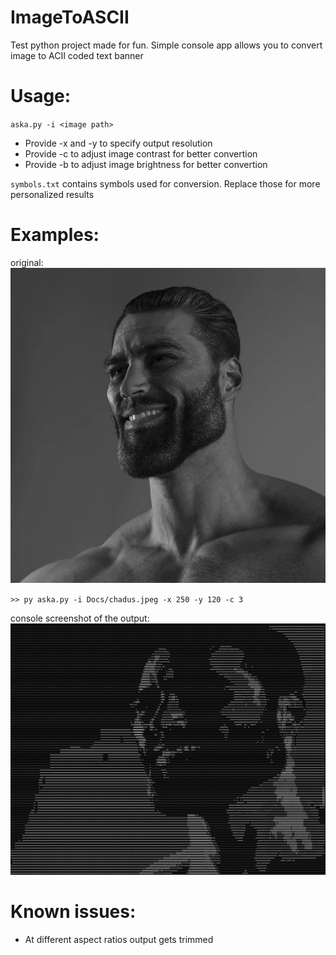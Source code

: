 # ImageToASCII
Test python project made for fun. Simple console app allows you to convert image to ACII coded text banner

# Usage:
  `aska.py -i <image path>`
  - Provide -x <int size> and -y <int size> to specify output resolution
  - Provide -c <float multiplyer> to adjust image contrast for better convertion
  - Provide -b <float multiplyer> to adjust image brightness for better convertion

`symbols.txt` contains symbols used for conversion. Replace those for more personalized results

# Examples:

original: ![chadus](Docs/chadus.jpeg)

`>> py aska.py -i Docs/chadus.jpeg -x 250 -y 120 -c 3`

console screenshot of the output: ![cooler chadus](Docs/chadus-aska.png)

# Known issues:

* At different aspect ratios output gets trimmed